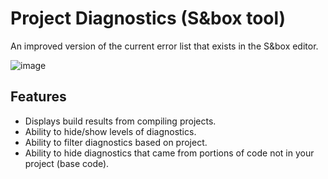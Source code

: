 # Project Diagnostics (S&box tool)

An improved version of the current error list that exists in the S&box editor.

![image](https://user-images.githubusercontent.com/11802285/203877213-bc24aa71-223f-4e91-ab4b-233862a492be.png)

## Features
* Displays build results from compiling projects.
* Ability to hide/show levels of diagnostics.
* Ability to filter diagnostics based on project.
* Ability to hide diagnostics that came from portions of code not in your project (base code).
